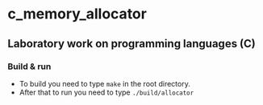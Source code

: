 # c_memory_allocator
## Laboratory work on programming languages (C)
### Build & run
- To build you need to type `make` in the root directory.
- After that to run you need to type `./build/allocator`
